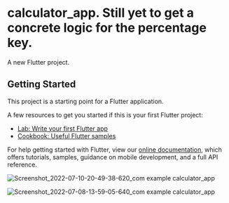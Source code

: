 # calculator_app. Still yet to get a concrete logic for the percentage key.

A new Flutter project.

## Getting Started

This project is a starting point for a Flutter application.

A few resources to get you started if this is your first Flutter project:

- [Lab: Write your first Flutter app](https://flutter.dev/docs/get-started/codelab)
- [Cookbook: Useful Flutter samples](https://flutter.dev/docs/cookbook)

For help getting started with Flutter, view our
[online documentation](https://flutter.dev/docs), which offers tutorials,
samples, guidance on mobile development, and a full API reference.

![Screenshot_2022-07-10-20-49-38-620_com example calculator_app](https://user-images.githubusercontent.com/77104134/178254661-3c4f440d-90e3-42bc-8a8c-e4622246c01e.jpg)

![Screenshot_2022-07-08-13-59-05-640_com example calculator_app](https://user-images.githubusercontent.com/77104134/178254683-dd3b9a6f-6bf9-4897-9088-54a045bc83e9.jpg)
